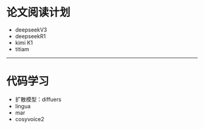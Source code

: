 # 论文阅读计划

* deepseekV3
* deepseekR1
* kimi K1
* titiam

---

# 代码学习

* 扩散模型：diffuers
* lingua
* mar
* cosyvoice2

